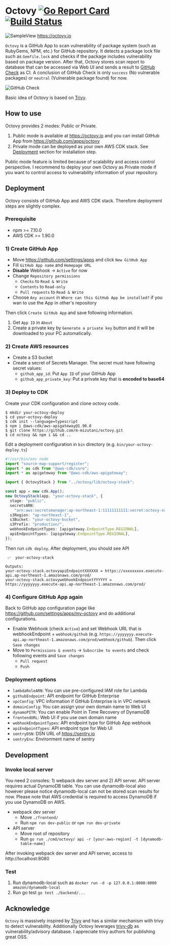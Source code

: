 # Octovy [![Go Report Card](https://goreportcard.com/badge/github.com/m-mizutani/octovy)](https://goreportcard.com/report/github.com/m-mizutani/octovy) [![Build Status](https://travis-ci.com/m-mizutani/octovy.svg?branch=master)](https://travis-ci.com/m-mizutani/octovy)

![SampleView](https://user-images.githubusercontent.com/605953/120887167-48f7eb80-c62c-11eb-877d-79f081367c81.png)
https://octovy.io

`Octovy` is a GitHub App to scan vulnerability of package system (such as RubyGems, NPM, etc.) for GitHub repository. It detects a package lock file such as `Gemfile.lock` and checks if the package includes vulnerability based on package version. After that, Octovy stores scan report to database that can be accessed via Web UI and sends a result to [GitHub Check](https://docs.github.com/en/rest/reference/checks) as CI. A conclusion of GitHub Check is only `success` (No vulnerable packages) or `neutral` (Vulnerable package found) for now.

![GitHub Check](https://user-images.githubusercontent.com/605953/120887551-82c9f180-c62e-11eb-8049-1f5e448b4dc5.png)

Basic idea of Octovy is based on [Trivy](https://github.com/aquasecurity/trivy).

## How to use

Octovy provides 2 modes: Public or Private.

1. Public mode is available at https://octovy.io and you can install GitHub App from https://github.com/apps/octovy
2. Private mode can be deployed as your own AWS CDK stack. See [Deployment](#Deployment) section for installation step.

Public mode feature is limited because of scalability and access control perspective. I recommend to deploy your own Octovy as Private mode if you want to control access to vulnerability information of your repository.

## Deployment

Octovy consists of GitHub App and AWS CDK stack. Therefore deployment steps are slightly complex.

### Prerequisite

- npm >= 7.10.0
- AWS CDK >= 1.90.0

### 1) Create GitHub App

- Move https://github.com/settings/apps and click `New GitHub App`
- Fill `GitHub App name` and `Homepage URL`
- **Disable** Webhook -> `Active` for now
- Change `Repository permissions`
  - `Checks` to `Read & Write`
  - `Contents` to `Read-only`
  - `Pull requests` to `Read & Write`
- Choose `Any account` in `Where can this GitHub App be installed?` if you wan to use the App in other's repository

Then click `Create GitHub App` and save following information.

1. Get `App ID` in `About`
2. Create a private key by `Generate a private key` button and it will be downloaded to your PC automatically.

### 2) Create AWS resources

- Create a S3 bucket
- Create a secret of Secrets Manager. The secret must have following secret values:
  - `github_app_id`: Put `App ID` of your GitHub App
  - `github_app_private_key`: Put a private key that is **encoded to base64**

### 3) Deploy to CDK

Create your CDK configuration and clone octovy code.

```
$ mkdir your-octovy-deploy
$ cd your-octovy-deploy
$ cdk init --language=typescript
$ npm i @aws-cdk/aws-apigateway@1.90.0
$ git clone https://github.com/m-mizutani/octovy.git
$ cd octovy && npm i && cd ..
```

Edit a deployment configuration in `bin` directory (e.g. `bin/your-octovy-deploy.ts`)

```ts
#!/usr/bin/env node
import "source-map-support/register";
import * as cdk from "@aws-cdk/core";
import * as apigateway from "@aws-cdk/aws-apigateway";

import { OctovyStack } from "../octovy/lib/octovy-stack";

const app = new cdk.App();
new OctovyStack(app, "your-octovy-stack", {
  stage: "public",
  secretsARN:
    "arn:aws:secretsmanager:ap-northeast-1:11111111111:secret:octovy-xxxxxx",
  s3Region: "ap-northeast-1",
  s3Bucket: "your-octovy-bucket",
  s3Prefix: "production/",
  webhookEndpointTypes: [apigateway.EndpointType.REGIONAL],
  apiEndpointTypes: [apigateway.EndpointType.REGIONAL],
});
```

Then run `cdk deploy`. After deployment, you should see API

```
 ✅  your-octovy-stack

Outputs:
your-octovy-stack.octovyapiEndpointXXXXXX = https://xxxxxxxxx.execute-api.ap-northeast-1.amazonaws.com/prod/
your-octovy-stack.octovywebhookEndpointYYYYYY = https://yyyyyyy.execute-api.ap-northeast-1.amazonaws.com/prod/
```

### 4) Configure GitHub App again

Back to GitHub app configuration page like https://github.com/settings/apps/my-octovy and do additional configurations.

- Enable Webhook (check `Active`) and set Webhook URL that is webhookEndpoint + `webhook/github` (e.g. `https://yyyyyyy.execute-api.ap-northeast-1.amazonaws.com/prod/webhook/github`). Then click `Save changes`
- Move to `Permissions & events` -> `Subscribe to events` and check following events and `Save changes`
  - `Pull request`
  - `Push`

### Deployment options

- `lambdaRoleARN`: You can use pre-configured IAM role for Lambda
- `githubEndpoint`: API endpoint for GitHub Enterprise
- `vpcConfig`: VPC information if GitHub Enterprise is in VPC network
- `domainConfig`: You can assign your own domain name to Web UI
- `dynamoPITR`: You can enable Point in Time Recovery of DynamoDB
- `frontendURL`: Web UI if you use own domain name
- `webhookEndpointTypes`: API endpoint type for GitHub App webhook
- `apiEndpointTypes`: API endpoint type for Web UI
- `sentryDSN`: DSN URL of https://sentry.io
- `sentryEnv`: Environment name of sentry

## Development

### Invoke local server

You need 2 consoles: 1) webpack dev server and 2) API server. API server requires actual DynamoDB table. You can use dynamodb-local also however please notice dynamodb-local can not be stored scan results for now. Please note that AWS credential is required to access DynamoDB if you use DynamoDB on AWS.

- webpack dev server
  - Move `./frontend/`
  - Run `npm run dev-public` or `npm run dev-private`
- API server
  - Move root of repository
  - Run `go run ./cmd/octovy/ api -r [your-aws-region] -t [dynamodb-table-name]`

After invoking webpack dev server and API server, access to http://localhost:8080

### Test

1. Run dynamodb-local such as `docker run -d -p 127.0.0.1:8000:8000 amazon/dynamodb-local`
2. Run go test `go test ./backend/...`

## Acknowledge

`Octovy` is massively inspired by [Trivy](https://github.com/aquasecurity/trivy) and has a similar mechanism with trivy to detect vulnerability. Additionally Octovy leverages [trivy-db](https://github.com/aquasecurity/trivy-db) as vulnerability/advisory database. I appreciate trivy authors for publishing great OSS.

